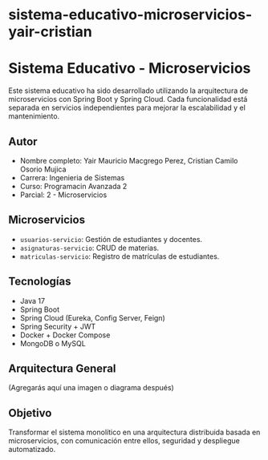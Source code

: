 # sistema-educativo-microservicios-yair-cristian
# Sistema Educativo - Microservicios

Este sistema educativo ha sido desarrollado utilizando la arquitectura de microservicios con Spring Boot y Spring Cloud. Cada funcionalidad está separada en servicios independientes para mejorar la escalabilidad y el mantenimiento.

## Autor
- Nombre completo: Yair Mauricio Macgrego Perez, Cristian Camilo Osorio Mujica
- Carrera: Ingenieria de Sistemas
- Curso: Programacin Avanzada 2
- Parcial: 2 - Microservicios

## Microservicios
- `usuarios-servicio`: Gestión de estudiantes y docentes.
- `asignaturas-servicio`: CRUD de materias.
- `matriculas-servicio`: Registro de matrículas de estudiantes.

## Tecnologías
- Java 17
- Spring Boot
- Spring Cloud (Eureka, Config Server, Feign)
- Spring Security + JWT
- Docker + Docker Compose
- MongoDB o MySQL

## Arquitectura General

(Agregarás aquí una imagen o diagrama después)

## Objetivo
Transformar el sistema monolítico en una arquitectura distribuida basada en microservicios, con comunicación entre ellos, seguridad y despliegue automatizado.


